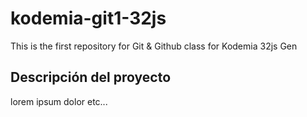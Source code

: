 # kodemia-git1-32js

This is the first repository for Git &amp; Github class for Kodemia 32js Gen

## Descripción del proyecto

lorem ipsum dolor etc...
